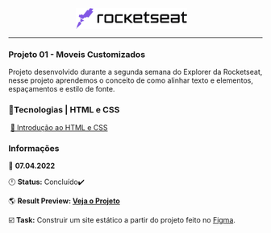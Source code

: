

<div align="center">
<img width="220px" src="https://raw.githubusercontent.com/Rocketseat/awesome/master/assets/logo_rocketseat.png" alt="">&nbsp;&nbsp;&nbsp;
<img width="150px" src="https://www.rocketseat.com.br/_next/image?url=%2Fassets%2Flogos%2Fexplorer.svg&w=256&q=75"  alt="">
</div>

---
### Projeto 01 - Moveis Customizados
<p>
Projeto desenvolvido durante a segunda semana do Explorer da Rocketseat, nesse projeto aprendemos o conceito de como alinhar texto e elementos, espaçamentos e estilo de fonte. <br/>
<h3>
🧪Tecnologias | <b>HTML</b> e <b>CSS</b>
</h3> 

</p>
<img  src="https://i.imgur.com/RRKkyYt.png"  alt="">
<a target="_blank" href="https://viniciusoliver-stack.github.io/Rocketseat-Explorer/projeto-01/">🔗 Introdução ao HTML e CSS</a>

### Informações
📅 **07.04.2022**

🕛 **Status:** Concluído✔️

🌎 **Result Preview: [Veja o Projeto](https://viniciusoliver-stack.github.io/Rocketseat-Explorer/projeto-01/)**

☑️ **Task:** Construir um site estático a partir do projeto feito no [Figma](https://www.figma.com/file/fAvYZz4dPV5MfhL77XkqkD/Explorer---Stage-01/duplicate).
